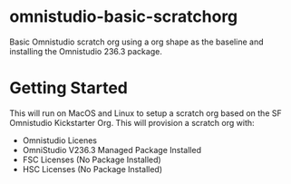 # omnistudio-basic-scratchorg
Basic Omnistudio scratch org using a org shape as the baseline and installing the Omnistudio 236.3 package.

# Getting Started
This will run on MacOS and Linux to setup a scratch org based on the SF Omnistudio Kickstarter Org. This will provision a scratch org with:
* Omnistudio Licenes
* OmniStudio V236.3 Managed Package Installed
* FSC Licenses (No Package Installed)
* HSC Licenses (No Package Installed)

